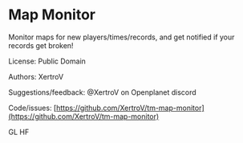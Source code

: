 # Map Monitor

Monitor maps for new players/times/records, and get notified if your records get broken!

License: Public Domain

Authors: XertroV

Suggestions/feedback: @XertroV on Openplanet discord

Code/issues: [https://github.com/XertroV/tm-map-monitor](https://github.com/XertroV/tm-map-monitor)

GL HF
